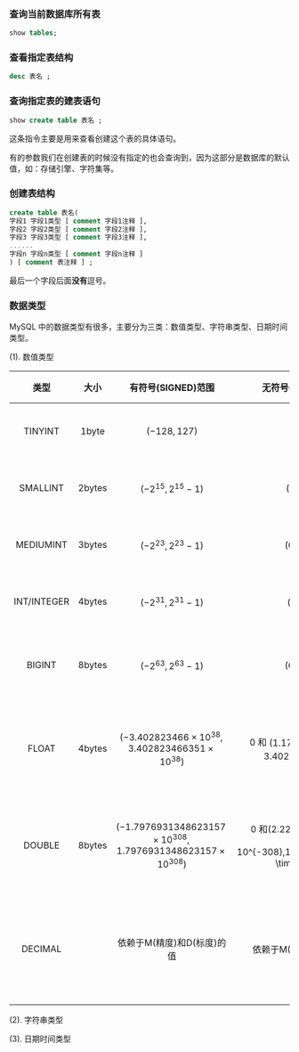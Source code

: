 ### 查询当前数据库所有表

```sql
show tables;
```

### 查看指定表结构

```sql
desc 表名 ;
```

### 查询指定表的建表语句

```sql
show create table 表名 ;
```

这条指令主要是用来查看创建这个表的具体语句。

有的参数我们在创建表的时候没有指定的也会查询到，因为这部分是数据库的默认值，如：存储引擎、字符集等。  

### 创建表结构

```sql
create table 表名(
字段1 字段1类型 [ comment 字段1注释 ],
字段2 字段2类型 [ comment 字段2注释 ],
字段3 字段3类型 [ comment 字段3注释 ],
......
字段n 字段n类型 [ comment 字段n注释 ]
) [ comment 表注释 ] ;
```

最后一个字段后面**没有**逗号。

### 数据类型

MySQL 中的数据类型有很多，主要分为三类：数值类型、字符串类型、日期时间类型。

(1). 数值类型

|    类型     |  大小  |                  有符号(SIGNED)范围                  |                  无符号(UNSIGNED)范围                   |        描述        |
| :---------: | :----: | :--------------------------------------------------: | :-----------------------------------------------------: | :----------------: |
|   TINYINT   | 1byte  |                   $`(-128, 127)`$                    |                        $`(0，255)`$                         |      小整数值      |
|  SMALLINT   | 2bytes |               $`(-2^{15}, 2^{15}-1)`$                |                       $`(0，65535)`$                        |      大整数值      |
|  MEDIUMINT  | 3bytes |               $`(-2^{23}, 2^{23}-1)`$                |                      $`(0，2^{24}-1)`$                      |      大整数值      |
| INT/INTEGER | 4bytes |               $`(-2^{31}, 2^{31}-1)`$                |                     $`(0,2^{32}-1)`$                     |      大整数值      |
|   BIGINT    | 8bytes |                $`(-2^{63},2^{63}-1)`$                |                       $`(0，2^64-1)`$                       |     极大整数值     |
|    FLOAT    | 4bytes |    $`(-3.402823466 \times 10^{38},3.402823466351 \times 10^{38})`$    |        $`0`$ 和 $`(1.175494351 \times 10^{-38},3.402823466 \times 10^{38})`$        |   单精度浮点数值   |
|   DOUBLE    | 8bytes | $`(-1.7976931348623157 \times 10^{308},1.7976931348623157 \times 10^{308})`$ | 0 和(2.2250738585072014 \times 10^{-308},1.7976931348623157 \times 10^{308}) |   双精度浮点数值   |
|   DECIMAL   |        |              依赖于M(精度)和D(标度)的值              |               依赖于M(精度)和D(标度)的值                | 小数值(精确定点数) |

(2). 字符串类型

(3). 日期时间类型

